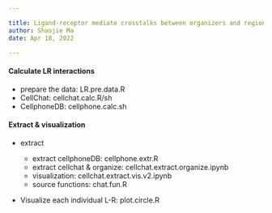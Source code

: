 ```yaml
---

title: Ligand-receptor mediate crosstalks between organizers and regional neural stem cells
author: Shaojie Ma
date: Apr 18, 2022

---
```



#### Calculate LR interactions
- prepare the data: LR.pre.data.R
- CellChat: cellchat.calc.R/sh
- CellphoneDB: cellphone.calc.sh


#### Extract & visualization
- extract
    - extract cellphoneDB: cellphone.extr.R
    - extract cellchat & organize: cellchat.extract.organize.ipynb
    - visualization: cellchat.extract.vis.v2.ipynb
    - source functions: chat.fun.R

- Visualize each individual L-R: plot.circle.R


